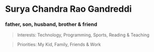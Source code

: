 # Surya Chandra Rao Gandreddi

### father, son, husband, brother & friend

> Interests: Technology, Programming, Sports, Reading & Teaching

> Priorities: My Kid, Family, Friends & Work
